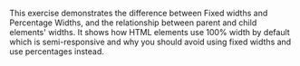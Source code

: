 This exercise demonstrates the difference between 
Fixed widths and Percentage Widths, and the relationship
between parent and child elements' widths. It shows
how HTML elements use 100% width by default which is
semi-responsive and why you should avoid using fixed
widths and use percentages instead.